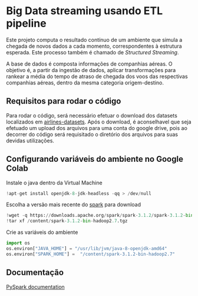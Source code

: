 
# Big Data streaming usando ETL pipeline

Este projeto computa o resultado contínuo de um ambiente que simula a chegada de novos dados a cada momento, correspondentes à estrutura esperada. Este processo também é chamado de *Structured Streaming*.

A base de dados é composta informações de companhias aéreas. O objetivo é, a partir da ingestão de dados, aplicar transformações para rankear a média do tempo de atraso de chegada dos voos das respectivas companhias aéreas, dentro da mesma categoria origem-destino.

## Requisitos para rodar o código

Para rodar o código, será necessário efetuar o download dos datasets localizados em [airlines-datasets](airlines-datasets). Após o download, é aconselhavel que seja efetuado um upload dos arquivos para uma conta do google drive, pois ao decorrer do código será requisitado o diretório dos arquivos para suas devidas utilizações.
## Configurando variáveis do ambiente no Google Colab

Instale o java dentro da Virtual Machine

```python
!apt-get install openjdk-8-jdk-headless -qq > /dev/null
```

Escolha a versão mais recente do [spark](https://spark.apache.org/downloads.html) para download

```python
!wget -q https://downloads.apache.org/spark/spark-3.1.2/spark-3.1.2-bin-hadoop2.7.tgz
!tar xf /content/spark-3.1.2-bin-hadoop2.7.tgz
```

Crie as variáveis do ambiente

```python
import os
os.environ["JAVA_HOME"] = "/usr/lib/jvm/java-8-openjdk-amd64"
os.environ["SPARK_HOME"] =  "/content/spark-3.1.2-bin-hadoop2.7"
```


## Documentação

[PySpark documentation](https://sparkbyexamples.com/pyspark/)

